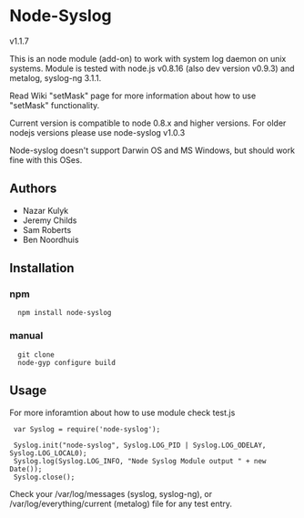 # Node-Syslog

v1.1.7

This is an node module (add-on) to work with system log daemon on unix systems.
Module is tested with node.js v0.8.16 (also dev version v0.9.3) and metalog, syslog-ng 3.1.1.

Read Wiki "setMask" page for more information about how to use "setMask" functionality.


Current version is compatible to node 0.8.x and higher versions. For older nodejs versions please use node-syslog v1.0.3

Node-syslog doesn't support Darwin OS and MS Windows, but should work fine with this OSes.

## Authors

*   Nazar Kulyk
*   Jeremy Childs
*   Sam Roberts
*   Ben Noordhuis

## Installation

### npm

      npm install node-syslog

### manual

      git clone
      node-gyp configure build

## Usage

For more inforamtion about how to use module check test.js

     var Syslog = require('node-syslog');
     
     Syslog.init("node-syslog", Syslog.LOG_PID | Syslog.LOG_ODELAY, Syslog.LOG_LOCAL0);
     Syslog.log(Syslog.LOG_INFO, "Node Syslog Module output " + new Date());
     Syslog.close();
     
Check your /var/log/messages (syslog, syslog-ng), or /var/log/everything/current (metalog) file for any test entry.
